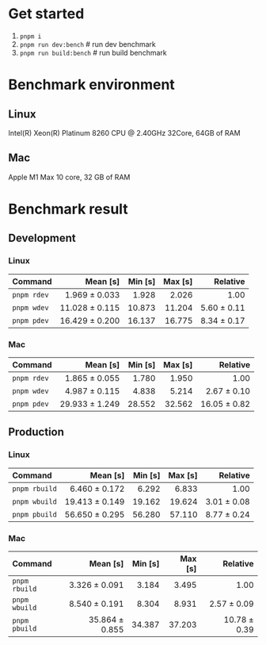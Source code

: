 # Get started
1. `pnpm i`
2. `pnpm run dev:bench` # run dev benchmark
3. `pnpm run build:bench` # run build benchmark



<!---benchStart-->
# Benchmark environment
## Linux
Intel(R) Xeon(R) Platinum 8260 CPU @ 2.40GHz 32Core, 64GB of RAM
## Mac
Apple M1 Max 10 core, 32 GB of RAM

# Benchmark result

## Development 

### Linux 
| Command | Mean [s] | Min [s] | Max [s] | Relative |
|:---|---:|---:|---:|---:|
| `pnpm rdev` | 1.969 ± 0.033 | 1.928 | 2.026 | 1.00 |
| `pnpm wdev` | 11.028 ± 0.115 | 10.873 | 11.204 | 5.60 ± 0.11 |
| `pnpm pdev` | 16.429 ± 0.200 | 16.137 | 16.775 | 8.34 ± 0.17 |


### Mac
| Command | Mean [s] | Min [s] | Max [s] | Relative |
|:---|---:|---:|---:|---:|
| `pnpm rdev` | 1.865 ± 0.055 | 1.780 | 1.950 | 1.00 |
| `pnpm wdev` | 4.987 ± 0.115 | 4.838 | 5.214 | 2.67 ± 0.10 |
| `pnpm pdev` | 29.933 ± 1.249 | 28.552 | 32.562 | 16.05 ± 0.82 |


## Production

### Linux 
| Command | Mean [s] | Min [s] | Max [s] | Relative |
|:---|---:|---:|---:|---:|
| `pnpm rbuild` | 6.460 ± 0.172 | 6.292 | 6.833 | 1.00 |
| `pnpm wbuild` | 19.413 ± 0.149 | 19.162 | 19.624 | 3.01 ± 0.08 |
| `pnpm pbuild` | 56.650 ± 0.295 | 56.280 | 57.110 | 8.77 ± 0.24 |


### Mac
| Command | Mean [s] | Min [s] | Max [s] | Relative |
|:---|---:|---:|---:|---:|
| `pnpm rbuild` | 3.326 ± 0.091 | 3.184 | 3.495 | 1.00 |
| `pnpm wbuild` | 8.540 ± 0.191 | 8.304 | 8.931 | 2.57 ± 0.09 |
| `pnpm pbuild` | 35.864 ± 0.855 | 34.387 | 37.203 | 10.78 ± 0.39 |

<!---benchEnd-->
	
	
	